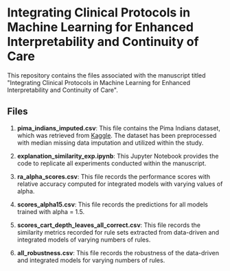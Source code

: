 # Integrating Clinical Protocols in Machine Learning for Enhanced Interpretability and Continuity of Care

This repository contains the files associated with the manuscript titled "Integrating Clinical Protocols in Machine Learning for Enhanced Interpretability and Continuity of Care".

## Files

1. **pima_indians_imputed.csv**: This file contains the Pima Indians dataset, which was retrieved from [Kaggle](https://www.kaggle.com/datasets/uciml/pima-indians-diabetes-database). The dataset has been preprocessed with median missing data imputation and utilized within the study.

2. **explanation_similarity_exp.ipynb**: This Jupyter Notebook provides the code to replicate all experiments conducted within the manuscript.

3. **ra_alpha_scores.csv**: This file records the performance scores with relative accuracy computed for integrated models with varying values of alpha.

4. **scores_alpha15.csv**: This file records the predictions for all models trained with alpha = 1.5.

5. **scores_cart_depth_leaves_all_correct.csv**: This file records the similarity metrics recorded for rule sets extracted from data-driven and integrated models of varying numbers of rules.

6. **all_robustness.csv**: This file records the robustness of the data-driven and integrated models for varying numbers of rules.
